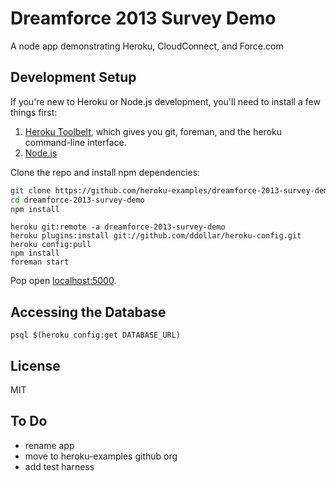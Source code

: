 # Dreamforce 2013 Survey Demo

A node app demonstrating Heroku, CloudConnect, and Force.com

## Development Setup

If you're new to Heroku or Node.js development, you'll need to install a few things first:

1. [Heroku Toolbelt](https://toolbelt.heroku.com), which gives you git, foreman, and the heroku command-line interface.
1. [Node.js](http://nodejs.org/)

Clone the repo and install npm dependencies:

```sh
git clone https://github.com/heroku-examples/dreamforce-2013-survey-demo.git
cd dreamforce-2013-survey-demo
npm install
```

```
heroku git:remote -a dreamforce-2013-survey-demo
heroku plugins:install git://github.com/ddollar/heroku-config.git
heroku config:pull
npm install
foreman start
```

Pop open [localhost:5000](http://localhost:5000).

## Accessing the Database

```
psql $(heroku config:get DATABASE_URL)
```

## License

MIT

## To Do

- rename app
- move to heroku-examples github org
- add test harness